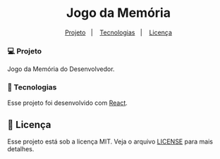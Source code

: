 <h1 align="center">
    Jogo da Memória
</h1>

<p align="center">
  <a href="#-projeto">Projeto</a>&nbsp;&nbsp;&nbsp;|&nbsp;&nbsp;&nbsp;
  <a href="#-features-e-tecnologias">Tecnologias</a>&nbsp;&nbsp;&nbsp;|&nbsp;&nbsp;&nbsp;
  <a href="#-licença">Licença</a>
</p>

###  💻 Projeto

Jogo da Memória do Desenvolvedor.

### 🚀 Tecnologias

Esse projeto foi desenvolvido com [React](https://pt-br.reactjs.org/).



## 📝 Licença

Esse projeto está sob a licença MIT. Veja o arquivo [LICENSE](LICENSE) para mais detalhes.